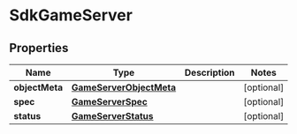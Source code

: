 
# SdkGameServer

## Properties
Name | Type | Description | Notes
------------ | ------------- | ------------- | -------------
**objectMeta** | [**GameServerObjectMeta**](GameServerObjectMeta.md) |  |  [optional]
**spec** | [**GameServerSpec**](GameServerSpec.md) |  |  [optional]
**status** | [**GameServerStatus**](GameServerStatus.md) |  |  [optional]



